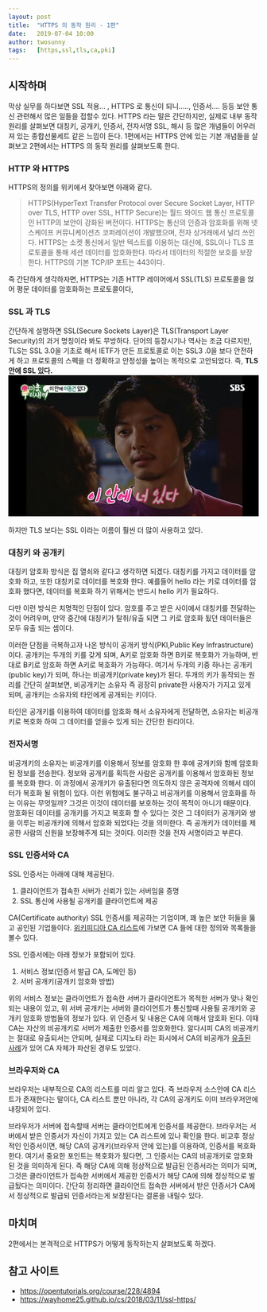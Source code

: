 ```yaml
---
layout: post
title:  "HTTPS 의 동작 원리 - 1편"
date:   2019-07-04 10:00
author: twosunny
tags:	[https,ssl,tls,ca,pki]
---
```


## 시작하며
막상 실무를 하다보면 SSL 적용... , HTTPS 로 통신이 되니....., 인증서....
등등 보안 통신 관련해서 많은 일들을 접할수 있다.
HTTPS 라는 말은 간단하지만, 실제로 내부 동작 원리를 살펴보면 대칭키, 공개키, 인증서, 전자서명
SSL, 해시 등 많은 개념들이 어우러져 있는 종합선물세트 같은 느낌이 든다.
1편에서는 HTTPS 안에 있는 기본 개념들을 살펴보고
2편에서는 HTTPS 의 동작 원리를 살펴보도록 한다.


### HTTP 와 HTTPS 

HTTPS의 정의를 위키에서 찾아보면 아래와 같다.
>HTTPS(HyperText Transfer Protocol over Secure Socket Layer, HTTP over TLS, HTTP over SSL, HTTP Secure)는 월드 와이드 웹 통신 프로토콜인 HTTP의 보안이 강화된 버전이다. 
>HTTPS는 통신의 인증과 암호화를 위해 넷스케이프 커뮤니케이션즈 코퍼레이션이 개발했으며, 전자 상거래에서 널리 쓰인다.
>HTTPS는 소켓 통신에서 일반 텍스트를 이용하는 대신에, SSL이나 TLS 프로토콜을 통해 세션 데이터를 암호화한다. 따라서 데이터의 적절한 보호를 보장한다. HTTPS의 기본 TCP/IP 포트는 443이다.

즉 간단하게 생각하자면, HTTPS는 기존 HTTP 레이어에서 SSL(TLS) 프로토콜을 얹어 평문 데이터를 암호화하는 프로토콜이다,

### SSL 과 TLS

간단하게 설명하면 SSL(Secure Sockets Layer)은 TLS(Transport Layer Security)의 
과거 명칭이라 봐도 무방하다. 단어의 등장시기나 역사는 조금 다르지만, TLS는 SSL 3.0을 기초로 해서 
IETF가 만든 프로토콜로 이는 SSL3 .0을 보다 안전하게 하고 프로토콜의 스펙을 더 정확하고 안정성을 높이는 목적으로 고안되었다.
즉, **TLS 안에 SSL 있다.**
![](/files/posts/inyou.jpg)

하지만 TLS 보다는 SSL 이라는 이름이 훨씬 더 많이 사용하고 있다.

### 대칭키 와 공개키
대칭키 암호화 방식은 집 열쇠와 같다고 생각하면 되겠다.
대칭키를 가지고 데이터를 암호화 하고, 또한 대칭키로 데이터를 복호화 한다.
예를들어 hello 라는 키로 데이터를 암호화 했다면, 데이터를 복호화 하기 위해서는 반드시 hello 키가 필요하다.

다만 이런 방식은 치명적인 단점이 있다. 암호를 주고 받은 사이에서 대칭키를 전달하는 것이 어려우며,
만약 중간에 대칭키가 탈취/유출 되면 그 키로 암호화 됬던 데이터들은 모두 유출 되는 셈이다.

이러한 단점을 극복하고자 나온 방식이 공개키 방식(PKI,Public Key Infrastructure)이다.
공개키는 두개의 키를 갖게 되며, A키로 암호화 하면 B키로 복호화가 가능하며, 반대로 B키로 암호화 하면 A키로 복호화가 가능하다.
여기서 두개의 키중 하나는 공개키(public key)가 되며, 하나는 비공개키(private key)가 된다.
두개의 키가 동작되는 원리를 간단히 살펴보면, 비공개키는 소유자 즉 굉장히 private한 사용자가 가지고 있게 되며,
공개키는 소유자외 타인에게 공개되는 키이다.

타인은 공개키를 이용하여 데이터를 암호화 해서 소유자에게 전달하면, 소유자는 비공개키로 복호화 하여
그 데이터를 얻을수 있게 되는 간단한 원리이다.

### 전자서명
비공개키의 소유자는 비공개키를 이용해서 정보를 암호화 한 후에 공개키와 함께 암호화된 정보를 전송한다. 
정보와 공개키를 획득한 사람은 공개키를 이용해서 암호화된 정보를 복호화 한다. 
이 과정에서 공개키가 유출된다면 의도하지 않은 공격자에 의해서 데이터가 복호화 될 위험이 있다. 
이런 위험에도 불구하고 비공개키를 이용해서 암호화를 하는 이유는 무엇일까? 그것은 이것이 데이터를 보호하는 것이 목적이 아니기 때문이다. 
암호화된 데이터를 공개키를 가지고 복호화 할 수 있다는 것은 그 데이터가 공개키와 쌍을 이루는 비공개키에 의해서 암호화 되었다는 것을 의미한다. 
즉 공개키가 데이터를 제공한 사람의 신원을 보장해주게 되는 것이다. 이러한 것을 전자 서명이라고 부른다.

### SSL 인증서와 CA
SSL 인증서는 아래에 대해 제공된다.
1. 클라이언트가 접속한 서버가 신뢰가 있는 서버임을 증명
2. SSL 통신에 사용될 공개키를 클라이언트에 제공

CA(Certificate authority) SSL 인증서를 제공하는 기업이며, 꽤 높은 보안 허들을 뚫고 공인된 기업들이다.
[위키피디아 CA 리스트](https://en.wikipedia.org/wiki/Certificate_authority)에 가보면 CA 들에 대한
정의와 목록들을 볼수 있다.

SSL 인증서에는 아래 정보가 포함되어 있다.
1. 서비스 정보(인증서 발급 CA, 도메인 등)
2. 서버 공개키(공개키 암호화 방법)

위의 서비스 정보는 클라이언트가 접속한 서버가 클라이언트가 목적한 서버가 맞나 확인 되는 내용이 있고,
위 서버 공개키는 서버와 클라이언트가 통신할때 사용될 공개키와 공개키 암호화 방법들의 정보가 있다.
위 인증서 및 내용은 CA에 의해서 암호화 된다. 이때 CA는 자산의 비공개키로 서버가 제출한 인증서를 암호화한다.
알다시피 CA의 비공개키는 절대로 유출되서는 안되며, 실제로 디지노타 라는 화시에서 
CA의 비공캐가 [유출된 사례](https://www.boannews.com/media/view.asp?idx=27739)가 있어 CA 자체가 파산된 경우도 있었다.    

### 브라우저와 CA
브라우저는 내부적으로 CA의 리스트를 미리 알고 있다. 즉 브라우저 소스안에 CA 리스트가 존재한다는 말이다,
CA 리스트 뿐만 아니라, 각 CA의 공개키도 이미 브라우저안에 내장되어 있다.

브라우저가 서버에 접속할때 서버는 클라이언트에게 인증서를 제공한다. 브라우저는 서버에서 받은 인증서가 자신이 가지고 있는
CA 리스트에 있나 확인을 한다. 비교후 정상적인 인증서이면, 해당 CA의 공개키(브라우저 안에 있는)를 이용하여, 인증서를 복호화한다.
여기서 중요한 포인트는 복호화가 됬다면, 그 인증서는 CA의 비공개키로 암호화 된 것을 의미하게 된다.
즉 해당 CA에 의해 정상적으로 발급된 인증서라는 의미가 되며, 그것은 클라이언트가 접속한 서버에서 제공한 인증서가 해당 CA에 의해
정상적으로 발급됬다는 의미이다.
간단히 정리하면 클라이언트 접속한 서버에서 받은 인증서가 CA에서 정상적으로 발급되 인증서라는게 보장된다는 결론을 내릴수 있다.

## 마치며
2편에서는 본격적으로 HTTPS가 어떻게 동작하는지 살펴보도록 하겠다.


## 참고 사이트
* https://opentutorials.org/course/228/4894
* https://wayhome25.github.io/cs/2018/03/11/ssl-https/

